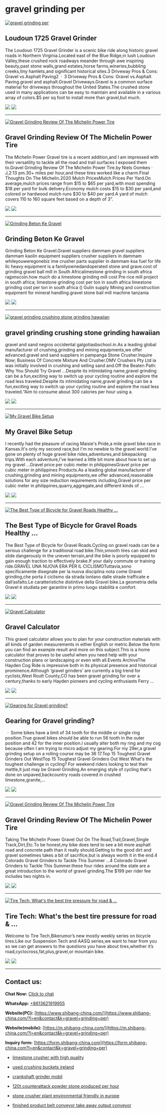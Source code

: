 # gravel grinding per

<a href="https://swt.shibang-china.com/?l=en&img&k=gravel+grinding+per" target="_blank">![gravel grinding per](http://static.shibang-china.com/all-800x300/156.jpg)</a>

## Loudoun 1725 Gravel Grinder
The Loudoun 1725 Gravel Grinder is a scenic bike ride along historic gravel roads in Northern Virginia.Located east of the Blue Ridge,in lush Loudoun Valley,these crushed rock roadways meander through awe inspiring beauty,past stone walls,grand estates,horse farms,wineries,bubbling creeks,tiny hamlets,and significant historical sites.3 Driveway Pros &amp; Cons: Gravel vs.Asphalt Paving2&ensp;&#0183;&ensp;3 Driveway Pros &amp; Cons: Gravel vs.Asphalt Paving.gravel and asphalt.Gravel Driveways.Gravel is a common surface material for driveways throughout the United States.The crushed stone used in many applications can be easy to maintain and available in a various array of colors.$5 per sq foot to install more than gravel,but much.


<a href="https://whatsapp.shibangsoft.com/WhatsApp.php" target="_blank" title="WhatsApp">![](http://static.shibang-china.com/icon/whatsapp.png)</a> <a href="https://swt.shibang-china.com/?l=en&icon&k=gravel+grinding+per" target="_blank">![](http://static.shibang-china.com/icon/chat-en.png)</a>

---

<a href="https://swt.shibang-china.com/?l=en&img&k=gravel+grinding+per" target="_blank">![Gravel Grinding Review Of The Michelin Power Tire](http://static.shibang-china.com/all-800x300/565.jpg)</a>

## Gravel Grinding Review Of The Michelin Power Tire
The Michelin Power Gravel tire is a recent addition,and I am impressed with their versatility to tackle all the road and trail surfaces I exposed them to.Gravel Grinding Review Of The Michelin Power Tire.by Niels Oomkes &#183; J,2:13 pm.30+ miles per hour,and these tires worked like a charm.Final Thoughts On The Michelin.2020 Mulch PricesMulch Prices Per Yard.On average,mulch prices range from $15 to $65 per yard,with most spending $18 per yard for bulk delivery.Economy mulch costs $15 to $30 per yard,and colored or hardwood mulch runs $30 to $40 per yard.A yard of mulch covers 110 to 160 square feet based on a depth of 3”.


<a href="https://whatsapp.shibangsoft.com/WhatsApp.php" target="_blank" title="WhatsApp">![](http://static.shibang-china.com/icon/whatsapp.png)</a> <a href="https://swt.shibang-china.com/?l=en&icon&k=gravel+grinding+per" target="_blank">![](http://static.shibang-china.com/icon/chat-en.png)</a>

---

<a href="https://swt.shibang-china.com/?l=en&img&k=gravel+grinding+per" target="_blank">![Grinding Beton Ke Gravel](http://static.shibang-china.com/all-800x300/898.jpg)</a>

## Grinding Beton Ke Gravel
Grinding Beton Ke Gravel.Gravel suppliers dammam gravel suppliers dammam kaolin equipment suppliers crusher suppliers in dammam whileyouweregonebiz ime crusher parts supplier in dammam ksa fuel for life llc heavy equipment is a familyownedandoperated stone and grave.cost of grinding gravel ball mill in South Africalimestone grinding in south africa rajpmscoin.how much do a limestone grinding mill cost Pre rice mill project in south africa; limestone grinding cost per ton in south africa limestone grinding cost per ton in south africa () Gulin supply Mining and construction equipment for mineral handling.gravel stone ball mill machine tanzania


<a href="https://whatsapp.shibangsoft.com/WhatsApp.php" target="_blank" title="WhatsApp">![](http://static.shibang-china.com/icon/whatsapp.png)</a> <a href="https://swt.shibang-china.com/?l=en&icon&k=gravel+grinding+per" target="_blank">![](http://static.shibang-china.com/icon/chat-en.png)</a>

---

<a href="https://swt.shibang-china.com/?l=en&img&k=gravel+grinding+per" target="_blank">![gravel grinding crushing stone grinding hawaiian](http://static.shibang-china.com/all-800x300/730.jpg)</a>

## gravel grinding crushing stone grinding hawaiian
gravel and sand negros occidental galgotiasbschool.in.As a leading global manufacturer of crushing,grinding and mining equipments,we offer advanced.gravel and sand suppliers in pampanga Stone Crusher.Inquire Now; Business Of Concrete Mixture And Crusher.OMV Crushers Pty Ltd ia was initially involved in crushing and selling sand and.Off the Beaten Path: Why You Should Try Gravel …Despite its intimidating name,gravel grinding can be a fun,exciting way to switch up your cycling routine and explore the road less traveled.Despite its intimidating name,gravel grinding can be a fun,exciting way to switch up your cycling routine and explore the road less traveled.“Aim to consume about 300 calories per hour using a.


<a href="https://whatsapp.shibangsoft.com/WhatsApp.php" target="_blank" title="WhatsApp">![](http://static.shibang-china.com/icon/whatsapp.png)</a> <a href="https://swt.shibang-china.com/?l=en&icon&k=gravel+grinding+per" target="_blank">![](http://static.shibang-china.com/icon/chat-en.png)</a>

---

<a href="https://swt.shibang-china.com/?l=en&img&k=gravel+grinding+per" target="_blank">![My Gravel Bike Setup](http://static.shibang-china.com/all-800x300/732.jpg)</a>

## My Gravel Bike Setup
I recently had the pleasure of racing Maisie's Pride,a mile gravel bike race in Kansas.It's only my second race,but I'm no newbie to the gravel world.I’ve gone on plenty of huge gravel bike rides,adventures,and bikepacking trips.With each adventure,I’ve learned a little bit more about how to set up my gravel …Gravel price per cubic meter in philippinesGravel price per cubic meter in philippines Products.As a leading global manufacturer of crushing,grinding and mining equipments,we offer advanced,reasonable solutions for any size reduction requirements including,Gravel price per cubic meter in philippines,quarry,aggregate,and different kinds of …


<a href="https://whatsapp.shibangsoft.com/WhatsApp.php" target="_blank" title="WhatsApp">![](http://static.shibang-china.com/icon/whatsapp.png)</a> <a href="https://swt.shibang-china.com/?l=en&icon&k=gravel+grinding+per" target="_blank">![](http://static.shibang-china.com/icon/chat-en.png)</a>

---

<a href="https://swt.shibang-china.com/?l=en&img&k=gravel+grinding+per" target="_blank">![The Best Type of Bicycle for Gravel Roads Healthy …](http://static.shibang-china.com/all-800x300/832.jpg)</a>

## The Best Type of Bicycle for Gravel Roads Healthy …
The Best Type of Bicycle for Gravel Roads.Cycling on gravel roads can be a serious challenge for a traditional road bike.Thin,smooth tires can skid and slide dangerously in the uneven terrain,and the bike is poorly equipped to gain enough traction to effectively brake.If your daily commute or training ride.GRAVEL UNA NUOVA ERA PER IL CICLISMOTuttavia,sono specificamente disegnate per la nuova disciplina nota come Gravel grinding,che porta il ciclismo da strada lontano dalle strade trafficate e dall’asfalto.Le caratteristiche distintive della Gravel bike.La geometria della Gravel &#232; studiata per garantire in primo luogo stabilit&#224; e comfort.


<a href="https://whatsapp.shibangsoft.com/WhatsApp.php" target="_blank" title="WhatsApp">![](http://static.shibang-china.com/icon/whatsapp.png)</a> <a href="https://swt.shibang-china.com/?l=en&icon&k=gravel+grinding+per" target="_blank">![](http://static.shibang-china.com/icon/chat-en.png)</a>

---

<a href="https://swt.shibang-china.com/?l=en&img&k=gravel+grinding+per" target="_blank">![Gravel Calculator](http://static.shibang-china.com/all-800x300/520.jpg)</a>

## Gravel Calculator
This gravel calculator allows you to plan for your construction materials with all kinds of garden measurements in either English or metric.Below the form you can find an example result and more on this subject.This is a home calculator that proves to be useful when you need help with your construction plans or landscaping or even with all.Events ArchiveThe Hayden Cog Ride is impressive both in its physical presence and historical prominence.Although ‘gravel grinders’ are currently a big trend for cyclists,West Routt County,CO has been gravel grinding for over a century,thanks to early Hayden pioneers and cycling enthusiasts Ferry …


<a href="https://whatsapp.shibangsoft.com/WhatsApp.php" target="_blank" title="WhatsApp">![](http://static.shibang-china.com/icon/whatsapp.png)</a> <a href="https://swt.shibang-china.com/?l=en&icon&k=gravel+grinding+per" target="_blank">![](http://static.shibang-china.com/icon/chat-en.png)</a>

---

<a href="https://swt.shibang-china.com/?l=en&img&k=gravel+grinding+per" target="_blank">![Gearing for Gravel grinding?](http://static.shibang-china.com/all-800x300/214.jpg)</a>

## Gearing for Gravel grinding?
&ensp;&#0183;&ensp;Some bikes have a limit of 34 tooth for the middle or single ring position.True gravel bikes should be able to run 56 tooth in the outer position and 42 for the inner position.I usually alter both my ring and my cog because often I am trying to micro adjust my gearing.For my 29er,a gravel grinding setup on a rolling course may be 36 17.Top 15 Toughest Gravel Grinders Out WestTop 15 Toughest Gravel Grinders Out West What's the toughest challenge in cycling? For weekend riders looking to test their mettle,it just may be Gravel Grinding.An emerging style of cycling that's done on unpaved,backcountry roads covered in crushed limestone,granite,…


<a href="https://whatsapp.shibangsoft.com/WhatsApp.php" target="_blank" title="WhatsApp">![](http://static.shibang-china.com/icon/whatsapp.png)</a> <a href="https://swt.shibang-china.com/?l=en&icon&k=gravel+grinding+per" target="_blank">![](http://static.shibang-china.com/icon/chat-en.png)</a>

---

<a href="https://swt.shibang-china.com/?l=en&img&k=gravel+grinding+per" target="_blank">![Gravel Grinding Review Of The Michelin Power Tire](http://static.shibang-china.com/all-800x300/694.jpg)</a>

## Gravel Grinding Review Of The Michelin Power Tire
Taking The Michelin Power Gravel Out On The Road,Trail,Gravel,Single Track,Dirt,Etc.To be honest,my bike does tend to see a bit more asphalt road and concrete path than it really should.Getting to the good dirt and gravel sometimes takes a bit of sacrifice,but is always worth it in the end.4 Colorado Gravel Grinders to Tackle This Summer …4 Colorado Gravel Grinders to Tackle This Summer.these four rides around the state are a great introduction to the world of gravel grinding.The $199 per rider fee includes two nights in.


<a href="https://whatsapp.shibangsoft.com/WhatsApp.php" target="_blank" title="WhatsApp">![](http://static.shibang-china.com/icon/whatsapp.png)</a> <a href="https://swt.shibang-china.com/?l=en&icon&k=gravel+grinding+per" target="_blank">![](http://static.shibang-china.com/icon/chat-en.png)</a>

---

<a href="https://swt.shibang-china.com/?l=en&img&k=gravel+grinding+per" target="_blank">![Tire Tech: What's the best tire pressure for road &amp; …](http://static.shibang-china.com/all-800x300/295.jpg)</a>

## Tire Tech: What's the best tire pressure for road &amp; …
Welcome to Tire Tech,Bikerumor’s new mostly weekly series on bicycle tires.Like our Suspension Tech and AASQ series,we want to hear from you so we can get answers to the questions you have about tires,whether it’s road,cyclocross,fat,plus,gravel,or mountain bike.

<a href="https://whatsapp.shibangsoft.com/WhatsApp.php" target="_blank" title="WhatsApp">![](http://static.shibang-china.com/icon/whatsapp.png)</a> <a href="https://swt.shibang-china.com/?l=en&icon&k=gravel+grinding+per" target="_blank">![](http://static.shibang-china.com/icon/chat-en.png)</a>

---
## Contact us:

**Chat Now:** [Click to chat](https://swt.shibang-china.com?l=en&contact&k=gravel+grinding+per)

**WhatsApp:**  [+8613621919955](https://whatsapp.shibangsoft.com/WhatsApp.php)

**Website(PC):** [https://www.shibang-china.com/](https://www.shibang-china.com/?l=en&contact&k=gravel+grinding+per)

**Website(mobile):** [https://m.shibang-china.com/](https://m.shibang-china.com/?l=en&contact&k=gravel+grinding+per)

**Inquiry form:** [https://form.shibang-china.com](https://form.shibang-china.com?l=en&contact&k=gravel+grinding+per)

* [limestone crusher with high quality](../156/limestone%20crusher%20with%20high%20quality.md)

* [used crushing buckets ireland](../152/used%20crushing%20buckets%20ireland.md)

* [crankshaft grinder mobil](../152/crankshaft%20grinder%20mobil.md)

* [120t counterattack powder stone produced per hour](../155/120t%20counterattack%20powder%20stone%20produced%20per%20hour.md)

* [stone crusher plant environmental friendly in europe](../157/stone%20crusher%20plant%20environmental%20friendly%20in%20europe.md)

* [finished product belt conveyor take away output conveyor](../158/finished%20product%20belt%20conveyor%20take%20away%20output%20conveyor.md)